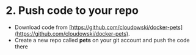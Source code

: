 # 2. Push code to your repo

* Download code from [https://github.com/cloudowski/docker-pets](https://github.com/cloudowski/docker-pets).
* Create a new repo called **pets** on your git account and push the code there
